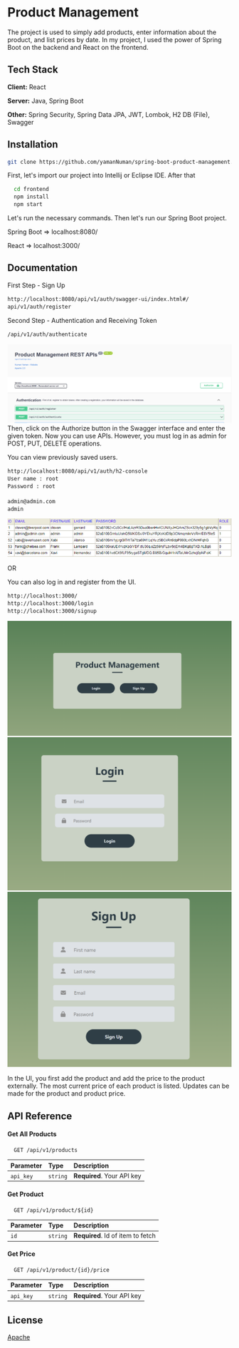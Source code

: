 
# Product Management

The project is used to simply add products, enter information about the product, and list prices by date.
In my project, I used the power of Spring Boot on the backend and React on the frontend.


## Tech Stack

**Client:** React

**Server:** Java, Spring Boot

**Other:** Spring Security, Spring Data JPA, JWT, Lombok, H2 DB (File), Swagger


## Installation

```bash
git clone https://github.com/yamanNuman/spring-boot-product-management.git
```

First, let's import our project into Intellij or Eclipse IDE. After that

```bash
  cd frontend
  npm install
  npm start
```
Let's run the necessary commands. Then let's run our Spring Boot project.

Spring Boot => localhost:8080/

React => localhost:3000/

## Documentation

First Step - Sign Up


```bash
http://localhost:8080/api/v1/auth/swagger-ui/index.html#/
api/v1/auth/register
```
Second Step - Authentication and Receiving Token

```bash
/api/v1/auth/authenticate
```
![Register](images/register.PNG)
Then, click on the Authorize button in the Swagger interface and enter the given token. Now you can use APIs. However, you must log in as admin for POST, PUT, DELETE operations.

You can view previously saved users.

```bash
http://localhost:8080/api/v1/auth/h2-console
User name : root
Password : root

admin@admin.com
admin
```
![Users](images/users.PNG)

OR

You can also log in and register from the UI.
```bash
http://localhost:3000/
http://localhost:3000/login
http://localhost:3000/signup
```
![Welcome](images/start.PNG)
![Login](images/login.PNG)
![SignUp](images/signup.PNG)

In the UI, you first add the product and add the price to the product externally. The most current price of each product is listed. Updates can be made for the product and product price.
## API Reference

#### Get All Products

```http
  GET /api/v1/products
```

| Parameter | Type     | Description                |
| :-------- | :------- | :------------------------- |
| `api_key` | `string` | **Required**. Your API key |

#### Get Product

```http
  GET /api/v1/product/${id}
```

| Parameter | Type     | Description                       |
| :-------- | :------- | :-------------------------------- |
| `id`      | `string` | **Required**. Id of item to fetch |


#### Get Price

```http
  GET /api/v1/product/{id}/price
```

| Parameter | Type     | Description                |
| :-------- | :------- | :------------------------- |
| `api_key` | `string` | **Required**. Your API key |


## License

[Apache](https://www.apache.org/licenses/LICENSE-2.0)

